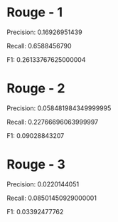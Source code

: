 # Rouge - 1
Precision: 0.16926951439

Recall: 0.6588456790

F1: 0.26133767625000004

# Rouge - 2
Precision: 0.058481984349999995

Recall: 0.22766696063999997

F1: 0.09028843207

# Rouge - 3
Precision: 0.0220144051

Recall: 0.08501450929000001

F1: 0.03392477762
